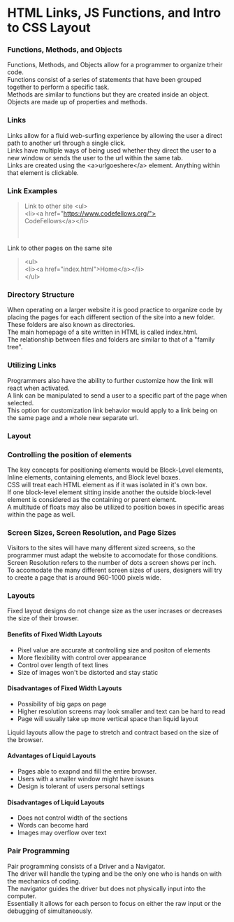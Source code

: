 # HTML Links, JS Functions, and Intro to CSS Layout

### Functions, Methods, and Objects
Functions, Methods, and Objects allow for a programmer to organize trheir code. <br>
Functions consist of a series of statements that have been grouped together to perform a specific task. <br>
Methods are similar to functions but they are created inside an object. <br>
Objects are made up of properties and methods. <br>

### Links
Links allow for a fluid web-surfing experience by allowing the user a direct path to another url through a single click. <br>
Links have multiple ways of being used whether they direct the user to a new window or sends the user to the url within the same tab. <br>
Links are created using the \<a>urlgoeshere\</a> element.
Anything within that element is clickable. <br>

### Link Examples

> Link to other site
> \<ul> <br>
> \<li>\<a href="https://www.codefellows.org/"> <br>
>    CodeFellows\</a>\</li> <br>
> </ul> <br>

Link to other pages on the same site
> \<ul> <br>
> \<li>\<a href="index.html">Home\</a>\</li> <br>
> \</ul> <br>

### Directory Structure

When operating on a larger website it is good practice to organize code by placing the pages for each different section of the site into a new folder. <br>
These folders are also known as directories. <br>
The main homepage of a site written in HTML is called index.html. <br>
The relationship between files and folders are similar to that of a "family tree". <br>

### Utilizing Links

Programmers also have the ability to further customize how the link will react when activated. <br>
A link can be manipulated to send a user to a specific part of the page when selected. <br>
This option for customization link behavior would apply to a link being on the same page and a whole new separate url. <br>

### Layout

### Controlling the position of elements
The key concepts for positioning elements would be Block-Level elements, Inline elements, containing elements, and Block level boxes. <br>
CSS will treat each HTML element as if it was isolated in it's own box. <br>
If one block-level element sitting inside another the outside block-level element is considered as the containing or parent element. <br>
A multitude of floats may also be utilized to position boxes in specific areas within the page as well. <br>


### Screen Sizes, Screen Resolution, and Page Sizes
Visitors to the sites will have many different sized screens, so the programmer must adapt the website to accomodate for those conditions. <br>
Screen Resolution refers to the number of dots a screen shows per inch. <br>
To accomodate the many different screen sizes of users, designers will try to create a page that is around 960-1000 pixels wide. <br>

### Layouts

Fixed layout designs do not change size as the user incrases or decreases the size of their browser. <br>
#### Benefits of Fixed Width Layouts

- Pixel value are accurate at controlling size and positon of elements
- More flexibility with control over appearance
- Control over length of text lines
- Size of images won't be distorted and stay static
#### Disadvantages of Fixed Width Layouts

- Possibility of big gaps on page
- Higher resolution screens may look smaller and text can be hard to read
- Page will usually take up more vertical space than liquid layout

Liquid layouts allow the page to stretch and contract based on the size of the browser. <br>

#### Advantages of Liquid Layouts

- Pages able to exapnd and fill the entire browser.
- Users with a smaller window might have issues
- Design is tolerant of users personal settings

#### Disadvantages of Liquid Layouts

- Does not control width of the sections
- Words can become hard
- Images may overflow over text

### Pair Programming
Pair programming consists of a Driver and a Navigator. <br>
The driver will handle the typing and be the only one who is hands on with the mechanics of coding. <br>
The navigator guides the driver but does not physically input into the computer. <br>
Essentially it allows for each person to focus on either the raw input or the debugging of simultaneously. <br>

